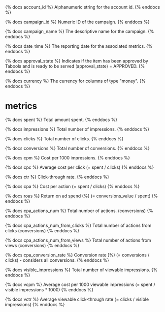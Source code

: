 
{% docs account_id %} Alphanumeric string for the account id. {% enddocs %}

{% docs campaign_id %} Numeric ID of the campaign. {% enddocs %}

{% docs campaign_name %} The descriptive name for the campaign. {% enddocs %}

{% docs date_time %} The reporting date for the associated metrics. {% enddocs %}

{% docs approval_state %} Indicates if the item has been approved by Taboola and is ready to be served (approval_state) = APPROVED. {% enddocs %}

{% docs currency %} The currency for columns of type "money". {% enddocs %}

# metrics

{% docs spent %} Total amount spent. {% enddocs %}

{% docs impressions %} Total number of impressions. {% enddocs %}

{% docs clicks %} Total number of clicks. {% enddocs %}

{% docs conversions %} Total number of conversions. {% enddocs %}

{% docs cpm %} Cost per 1000 impressions. {% enddocs %}

{% docs cpc %} Average cost per click (= spent / clicks) {% enddocs %}

{% docs ctr %} Click-through rate. {% enddocs %}

{% docs cpa %} Cost per action (= spent / clicks) {% enddocs %}

{% docs roas %} Return on ad spend (%) (= conversions_value / spent) {% enddocs %}

{% docs cpa_actions_num %} Total number of actions. (conversions) {% enddocs %}

{% docs cpa_actions_num_from_clicks %} Total number of actions from clicks (conversions) {% enddocs %}

{% docs cpa_actions_num_from_views %} Total number of actions from views (conversions) {% enddocs %}

{% docs cpa_conversion_rate %} Conversion rate (%) (= conversions / clicks) - considers all conversions. {% enddocs %}

{% docs visible_impressions %} Total number of viewable impressions. {% enddocs %}

{% docs vcpm %} Average cost per 1000 viewable impressions (= spent / visible impressions * 1000) {% enddocs %}

{% docs vctr %} Average viewable click-through rate (= clicks / visible impressions) {% enddocs %}